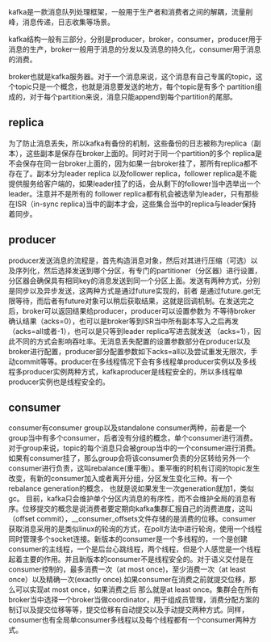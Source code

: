 kafka是一款消息队列处理框架，一般用于生产者和消费者之间的解耦，流量削峰，消息传递，日志收集等场景。<br>

kafka结构一般有三部分，分别是producer，broker，consumer，producer用于消息的生产，broker一般用于消息的分发以及消息的持久化，consumer用于消息的消费。<br>

broker也就是kafka服务器。对于一个消息来说，这个消息有自己专属的topic，这个topic只是一个概念，也就是消息要发送的地方，每个topic是有多个
partition组成的，对于每个partition来说，消息只能append到每个partition的尾部。<br>

replica
--
为了防止消息丢失，所以kafka有备份的机制，这些备份的日志被称为replica（副本），这些副本是保存在broker上面的。同时对于同一个partition的多个
replica是不会保存在同一台broker上面的，因为如果一台broker挂了，那所有replica都不存在了。副本分为leader replica
以及follower replica，follower replica是不能提供服务给客户端的，如果leader挂了的话，会从剩下的follower当中选举出一个leader。注意并不是所有的
follower replica都有机会被选举为leader，只有那些在ISR（in-sync replica)当中的副本才会，这些集合当中的replica与leader保持着同步。

producer
--
producer发送消息的流程是，首先构造消息对象，然后对其进行压缩（可选）以及序列化，然后选择发送到哪个分区，有专门的partitioner（分区器）进行设置，分区器会确保具有相同key的消息发送到同一个分区上面。发送有两种方式，分别是同步以及异步发送，这两种方式是通过future实现的，前者
是通过future.get无限等待，而后者有future对象可以稍后获取结果，这就是回调机制。在发送完之后，broker可以返回结果给producer，producer可以设置参数为
不等待broker确认结果（acks=0），也可以是broker等到ISR当中所有副本写入之后再发（acks=all或者-1），也可以是只等到leader replica写进去就发送
（acks=1），因此不同的方式会影响吞吐率。无消息丢失配置的设置参数部分在producer以及broker进行配置，producer部分配置参数如下acks=all以及尝试重发无限次，手动commit等等。producer在多线程情况下会有多线程单producer实例以及多线程多producer实例两种方式，kafkaproducer是线程安全的，所以多线程单producer实例也是线程安全的。

consumer
--
consumer有consumer group以及standalone consumer两种，前者是一个group当中有多个consumer，后者没有分组的概念，单个consumer进行消费。对于group来说，topic的每个消息只会被group当中的一个consumer进行消费。如果有consumer挂了，那么group会将该consumer负责的分区转给另外一个consumer进行负责，这叫rebalance(重平衡）。重平衡的时机有订阅的topic发生改变，有新的consumer加入或者离开分组，分区发生变化三种。有一个rebalance generation的概念，
也就是说如果发生一次generation就加1，类似gc。
目前，kafka只会维护单个分区内消息的有序性，而不会维护全局的消息有序。位移提交的概念是说消费者要定期向kafka集群汇报自己的消费进度，这叫（offset commit），__consumer_offsets文件存储的是消费的位移。consumer获取消息采用的是类似linux的轮询的方式，在poll方法中进行轮询，使用一个线程同时管理多个socket连接。新版本的consumer是一个多线程的，一个是创建consumer的主线程，一个是后台心跳线程，两个线程，但是个人感觉是一个线程起着主要的作用。并且新版本的consumer不是线程安全的。对于语义交付是在consumer控制的，最多消费一次（at most once)，至少消费一次（at least once）以及精确一次(exactly once).如果consumer在消费之前就提交位移，那么可以实现at most once，如果消费之后 那么就是at least once。集群会在所有broker当中选择一个broker当做coordinator，用于组成员管理，消费分配方案的制订以及提交位移等等，提交位移有自动提交以及手动提交两种方式。同样，consumer也有全局单consumer多线程以及每个线程都有一个consumer两种方式。



